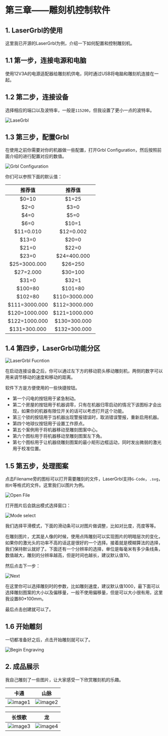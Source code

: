 # 第三章——雕刻机控制软件

## 1. LaserGrbl的使用

这里我已开源的LaserGrbl为例，介绍一下如何配置和控制雕刻机。

## 1.1 第一步，连接电源和电脑

使用12V3A的电源适配器给雕刻机供电，同时通过USB将电脑和雕刻机连接在一起。

## 1.2 第二步，连接设备

选择相应的端口以及波特率，一般是`115200`，但我设置了更小一点的波特率。

![LaseGrbl](Images/3-1.png)

## 1.3 第三步，配置Grbl

在使用之前你需要对你的机器做一些配置，打开Grbl Configuration，然后按照前面介绍的进行配置对应的数值。

![Grbl Configuration](Images/3-2.png)

你们可以参照下面的默认值：

|    推荐值     |    推荐值     |
| :-----------: | :-----------: |
|     $0=10     |     $1=25     |
|     $2=0      |     $3=0      |
|     $4=0      |     $5=0      |
|     $6=0      |     $10=1     |
|   $11=0.010   |   $12=0.002   |
|     $13=0     |     $20=0     |
|     $21=0     |     $22=0     |
|     $23=0     |  $24=400.000  |
| $25=3000.000  |    $26=250    |
|   $27=2.000   |    $30=100    |
|     $31=0     |     $32=1     |
|    $100=80    |    $101=80    |
|    $102=80    | $110=3000.000 |
| $111=3000.000 | $112=3000.000 |
| $120=1000.000 | $121=1000.000 |
| $122=1000.000 | $130=300.000  |
| $131=300.000  | $132=300.000  |

## 1.4 第四步，LaserGrbl功能分区

![LaserGrbl Fucntion](Images/3-3.png)

在启动连接设备之后，你可以通过左下方的移动箭头移动雕刻机，两侧的数字可以用来调节移动的速度和移动的距离。

软件下方是方便使用的一些快捷按钮。

- 第一个闪电的按钮用于紧急制动。
- 第二个房屋的按钮用于机器调零，只有在机器归零启动的情况下该图标才会出现，如果你的机器有限位开关的话可以考虑打开这个功能。
- 第三个锁的按钮用于当机器出现警报错误时，取消错误警报，重新启用机器。
- 第四个地球仪按钮用于设置工作原点。
- 第五个案例用于将机器移动至雕刻图案中心。
- 第六个图标用于将机器移动至雕刻图案左下角。
- 第七个图标用于让机器绕雕刻图案的最小矩形边框运动，同时发出微弱的激光用于校准位置。

## 1.5 第五步，处理图案

点击Filename旁的图标可以打开需要雕刻的文件，LaserGrbl支持`G-Code`，`.svg`，`图片`等格式的文件。这里我们以图片为例。

![Open File](Images/3-4.png)

打开图片后会跳出模式选择窗口：

![Mode select](Images/3-5.png)

我们选择平滑模式，下面的滑动条可以对图片做调整，比如对比度，亮度等等。

在雕刻图片，尤其是人像的时候，使用点阵雕刻可以实现图片的明暗层次的变化，如果你的激光头的功率不高的话这是很好的一个选择。接着就是模糊算法的选择，我们保持默认就好了。下面还有一个分辨率的选择，单位是每毫米有多少条线条，数值越大，雕刻的分辨率越高，但是时间也越长，建议默认值10。

然后点击下一步：

![Next](Images/3-6.png)

在这里你可以选择雕刻时的参数，比如雕刻速度，建议默认值1000，最下面可以选择雕刻图案的大小以及偏移量，一般不使用偏移量，但是可以大小很有用，这里我设置80\*100mm。

最后点击创建就可以了。

## 1.6 开始雕刻

一切都准备好之后，点击开始雕刻就可以了。

![Begin Engraving](Images/3-7.png)

## 2. 成品展示

我自己雕刻了一些图片，让大家感受一下欣赏雕刻机的乐趣。

|           卡通            |           山脉            |
| :-----------------------: | :-----------------------: |
| ![image1](Images/3-8.png) | ![image2](Images/3-9.png) |

|           长恨歌           |             龙             |
| :------------------------: | :------------------------: |
| ![image3](Images/3-10.png) | ![image4](Images/3-11.png) |
